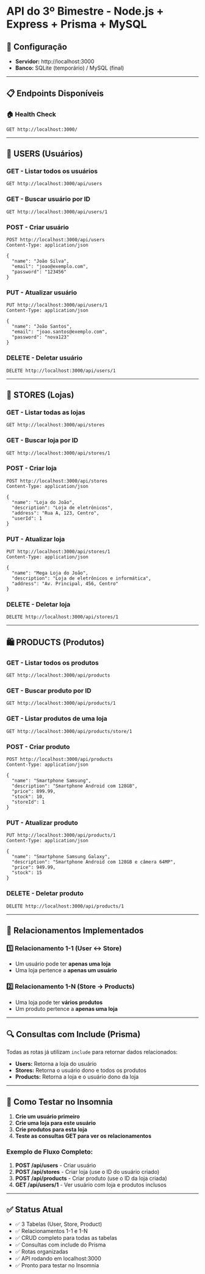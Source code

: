 # API do 3º Bimestre - Node.js + Express + Prisma + MySQL

## 🚀 **Configuração**
- **Servidor:** http://localhost:3000
- **Banco:** SQLite (temporário) / MySQL (final)

---

## 📋 **Endpoints Disponíveis**

### **🏠 Health Check**
```
GET http://localhost:3000/
```

---

## 👥 **USERS (Usuários)**

### **GET - Listar todos os usuários**
```
GET http://localhost:3000/api/users
```

### **GET - Buscar usuário por ID**
```
GET http://localhost:3000/api/users/1
```

### **POST - Criar usuário**
```
POST http://localhost:3000/api/users
Content-Type: application/json

{
  "name": "João Silva",
  "email": "joao@exemplo.com",
  "password": "123456"
}
```

### **PUT - Atualizar usuário**
```
PUT http://localhost:3000/api/users/1
Content-Type: application/json

{
  "name": "João Santos",
  "email": "joao.santos@exemplo.com",
  "password": "nova123"
}
```

### **DELETE - Deletar usuário**
```
DELETE http://localhost:3000/api/users/1
```

---

## 🏪 **STORES (Lojas)**

### **GET - Listar todas as lojas**
```
GET http://localhost:3000/api/stores
```

### **GET - Buscar loja por ID**
```
GET http://localhost:3000/api/stores/1
```

### **POST - Criar loja**
```
POST http://localhost:3000/api/stores
Content-Type: application/json

{
  "name": "Loja do João",
  "description": "Loja de eletrônicos",
  "address": "Rua A, 123, Centro",
  "userId": 1
}
```

### **PUT - Atualizar loja**
```
PUT http://localhost:3000/api/stores/1
Content-Type: application/json

{
  "name": "Mega Loja do João",
  "description": "Loja de eletrônicos e informática",
  "address": "Av. Principal, 456, Centro"
}
```

### **DELETE - Deletar loja**
```
DELETE http://localhost:3000/api/stores/1
```

---

## 🛍️ **PRODUCTS (Produtos)**

### **GET - Listar todos os produtos**
```
GET http://localhost:3000/api/products
```

### **GET - Buscar produto por ID**
```
GET http://localhost:3000/api/products/1
```

### **GET - Listar produtos de uma loja**
```
GET http://localhost:3000/api/products/store/1
```

### **POST - Criar produto**
```
POST http://localhost:3000/api/products
Content-Type: application/json

{
  "name": "Smartphone Samsung",
  "description": "Smartphone Android com 128GB",
  "price": 899.99,
  "stock": 10,
  "storeId": 1
}
```

### **PUT - Atualizar produto**
```
PUT http://localhost:3000/api/products/1
Content-Type: application/json

{
  "name": "Smartphone Samsung Galaxy",
  "description": "Smartphone Android com 128GB e câmera 64MP",
  "price": 949.99,
  "stock": 15
}
```

### **DELETE - Deletar produto**
```
DELETE http://localhost:3000/api/products/1
```

---

## 🔄 **Relacionamentos Implementados**

### **1️⃣ Relacionamento 1-1 (User ↔ Store)**
- Um usuário pode ter **apenas uma loja**
- Uma loja pertence a **apenas um usuário**

### **2️⃣ Relacionamento 1-N (Store → Products)**
- Uma loja pode ter **vários produtos**
- Um produto pertence a **apenas uma loja**

---

## 🔍 **Consultas com Include (Prisma)**

Todas as rotas já utilizam `include` para retornar dados relacionados:

- **Users:** Retorna a loja do usuário
- **Stores:** Retorna o usuário dono e todos os produtos
- **Products:** Retorna a loja e o usuário dono da loja

---

## 🧪 **Como Testar no Insomnia**

1. **Crie um usuário primeiro**
2. **Crie uma loja para este usuário**
3. **Crie produtos para esta loja**
4. **Teste as consultas GET para ver os relacionamentos**

### **Exemplo de Fluxo Completo:**

1. **POST /api/users** - Criar usuário
2. **POST /api/stores** - Criar loja (use o ID do usuário criado)
3. **POST /api/products** - Criar produto (use o ID da loja criada)
4. **GET /api/users/1** - Ver usuário com loja e produtos inclusos

---

## ✅ **Status Atual**
- ✅ 3 Tabelas (User, Store, Product)
- ✅ Relacionamentos 1-1 e 1-N
- ✅ CRUD completo para todas as tabelas
- ✅ Consultas com include do Prisma
- ✅ Rotas organizadas
- ✅ API rodando em localhost:3000
- ✅ Pronto para testar no Insomnia